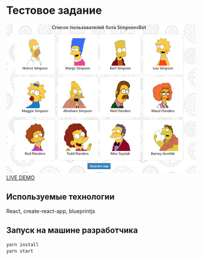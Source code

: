 # Тестовое задание

![](https://github.com/sochix/SimpsonsBot/raw/master/screenshot.png)
[LIVE DEMO](https://sochix.github.io/SimpsonsBot/)

## Используемые технологии

React, create-react-app, blueprintjs

## Запуск на машине разработчика

```javascript
yarn install
yarn start
```



